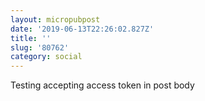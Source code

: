 ```yaml
---
layout: micropubpost
date: '2019-06-13T22:26:02.827Z'
title: ''
slug: '80762'
category: social
---
```

Testing accepting access token in post body
